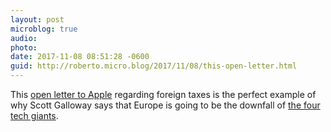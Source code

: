 ```yaml
---
layout: post
microblog: true
audio: 
photo: 
date: 2017-11-08 08:51:28 -0600
guid: http://roberto.micro.blog/2017/11/08/this-open-letter.html
---
```

This [open letter to Apple](https://projekte.sueddeutsche.de/paradisepapers/politik/dear-tim-cook-e322998/) regarding foreign taxes is the perfect example of why Scott Galloway says that Europe is going to be the downfall of [the four tech giants](https://www.youtube.com/watch?v=GWBjUsmO-Lw).
